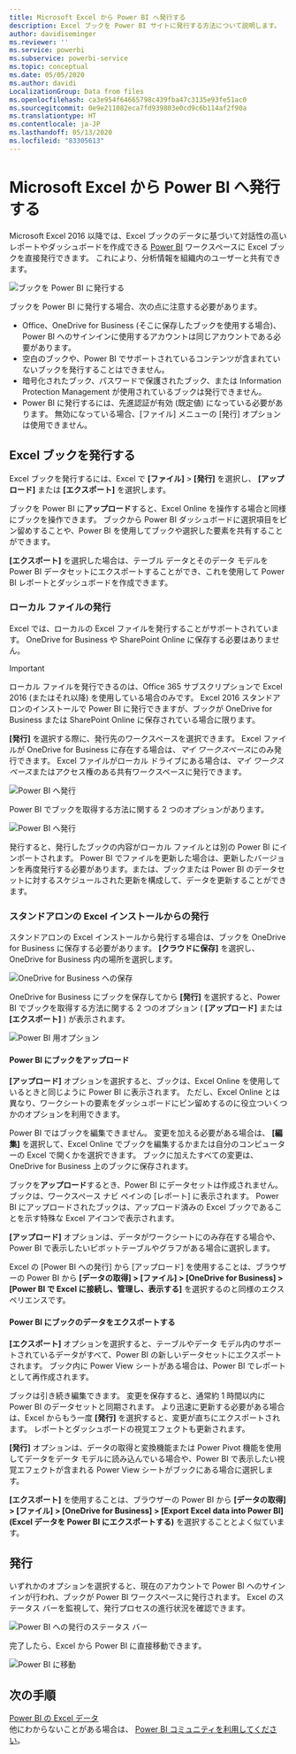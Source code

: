 ```yaml
---
title: Microsoft Excel から Power BI へ発行する
description: Excel ブックを Power BI サイトに発行する方法について説明します。
author: davidiseminger
ms.reviewer: ''
ms.service: powerbi
ms.subservice: powerbi-service
ms.topic: conceptual
ms.date: 05/05/2020
ms.author: davidi
LocalizationGroup: Data from files
ms.openlocfilehash: ca3e954f64665798c439fba47c3135e93fe51ac0
ms.sourcegitcommit: 0e9e211082eca7fd939803e0cd9c6b114af2f90a
ms.translationtype: HT
ms.contentlocale: ja-JP
ms.lasthandoff: 05/13/2020
ms.locfileid: "83305613"
---
```

# <a name="publish-to-power-bi-from-microsoft-excel"></a>Microsoft Excel から Power BI へ発行する
Microsoft Excel 2016 以降では、Excel ブックのデータに基づいて対話性の高いレポートやダッシュボードを作成できる [Power BI](https://powerbi.microsoft.com) ワークスペースに Excel ブックを直接発行できます。 これにより、分析情報を組織内のユーザーと共有できます。

![ブックを Power BI に発行する](media/service-publish-from-excel/pbi_uploadexport2.png)

ブックを Power BI に発行する場合、次の点に注意する必要があります。

* Office、OneDrive for Business (そこに保存したブックを使用する場合)、Power BI へのサインインに使用するアカウントは同じアカウントである必要があります。
* 空白のブックや、Power BI でサポートされているコンテンツが含まれていないブックを発行することはできません。
* 暗号化されたブック、パスワードで保護されたブック、または Information Protection Management が使用されているブックは発行できません。
* Power BI に発行するには、先進認証が有効 (既定値) になっている必要があります。 無効になっている場合、[ファイル] メニューの [発行] オプションは使用できません。

## <a name="publish-your-excel-workbook"></a>Excel ブックを発行する
Excel ブックを発行するには、Excel で **[ファイル]**  >  **[発行]** を選択し、 **[アップロード]** または **[エクスポート]** を選択します。

ブックを Power BI に**アップロード**すると、Excel Online を操作する場合と同様にブックを操作できます。 ブックから Power BI ダッシュボードに選択項目をピン留めすることや、Power BI を使用してブックや選択した要素を共有することができます。

**[エクスポート]** を選択した場合は、テーブル データとそのデータ モデルを Power BI データセットにエクスポートすることができ、これを使用して Power BI レポートとダッシュボードを作成できます。

### <a name="local-file-publishing"></a>ローカル ファイルの発行
Excel では、ローカルの Excel ファイルを発行することがサポートされています。 OneDrive for Business や SharePoint Online に保存する必要はありません。

> [!IMPORTANT]
> ローカル ファイルを発行できるのは、Office 365 サブスクリプションで Excel 2016 (またはそれ以降) を使用している場合のみです。 Excel 2016 スタンドアロンのインストールで Power BI に発行できますが、ブックが OneDrive for Business または SharePoint Online に保存されている場合に限ります。
> 

**[発行]** を選択する際に、発行先のワークスペースを選択できます。 Excel ファイルが OneDrive for Business に存在する場合は、*マイ ワークスペース*にのみ発行できます。 Excel ファイルがローカル ドライブにある場合は、*マイ ワークスペース*またはアクセス権のある共有ワークスペースに発行できます。

![Power BI へ発行](media/service-publish-from-excel/pbi_choose_workspace.png)

Power BI でブックを取得する方法に関する 2 つのオプションがあります。

![Power BI へ発行](media/service-publish-from-excel/pbi_uploadexport3.png)

発行すると、発行したブックの内容がローカル ファイルとは別の Power BI にインポートされます。 Power BI でファイルを更新した場合は、更新したバージョンを再度発行する必要があります。または、ブックまたは Power BI のデータセットに対するスケジュールされた更新を構成して、データを更新することができます。

### <a name="publishing-from-a-standalone-excel-installation"></a>スタンドアロンの Excel インストールからの発行
スタンドアロンの Excel インストールから発行する場合は、ブックを OneDrive for Business に保存する必要があります。 **[クラウドに保存]** を選択し、OneDrive for Business 内の場所を選択します。

![OneDrive for Business への保存](media/service-publish-from-excel/pbi_savetoonedrive2.png)

OneDrive for Business にブックを保存してから **[発行]** を選択すると、Power BI でブックを取得する方法に関する 2 つのオプション ( **[アップロード]** または **[エクスポート]** ) が表示されます。

![Power BI 用オプション](media/service-publish-from-excel/pbi_uploadexport2.png)

#### <a name="upload-your-workbook-to-power-bi"></a>Power BI にブックをアップロード
**[アップロード]** オプションを選択すると、ブックは、Excel Online を使用しているときと同じように Power BI に表示されます。 ただし、Excel Online とは異なり、ワークシートの要素をダッシュボードにピン留めするのに役立ついくつかのオプションを利用できます。

Power BI ではブックを編集できません。 変更を加える必要がある場合は、 **[編集]** を選択して、Excel Online でブックを編集するかまたは自分のコンピューターの Excel で開くかを選択できます。 ブックに加えたすべての変更は、OneDrive for Business 上のブックに保存されます。

ブックを**アップロード**するとき、Power BI にデータセットは作成されません。 ブックは、ワークスペース ナビ ペインの [レポート] に表示されます。 Power BI にアップロードされたブックは、アップロード済みの Excel ブックであることを示す特殊な Excel アイコンで表示されます。

**[アップロード]** オプションは、データがワークシートにのみ存在する場合や、Power BI で表示したいピボットテーブルやグラフがある場合に選択します。

Excel の [Power BI への発行] から [アップロード] を使用することは、ブラウザーの Power BI から **[データの取得] > [ファイル] > [OneDrive for Business] > [Power BI で Excel に接続し、管理し、表示する]** を選択するのと同様のエクスペリエンスです。

#### <a name="export-workbook-data-to-power-bi"></a>Power BI にブックのデータをエクスポートする
**[エクスポート]** オプションを選択すると、テーブルやデータ モデル内のサポートされているデータがすべて、Power BI の新しいデータセットにエクスポートされます。 ブック内に Power View シートがある場合は、Power BI でレポートとして再作成されます。

ブックは引き続き編集できます。 変更を保存すると、通常約 1 時間以内に Power BI のデータセットと同期されます。 より迅速に更新する必要がある場合は、Excel からもう一度 **[発行]** を選択すると、変更が直ちにエクスポートされます。 レポートとダッシュボードの視覚エフェクトも更新されます。

**[発行]** オプションは、データの取得と変換機能または Power Pivot 機能を使用してデータをデータ モデルに読み込んでいる場合や、Power BI で表示したい視覚エフェクトが含まれる Power View シートがブックにある場合に選択します。

**[エクスポート]** を使用することは、ブラウザーの Power BI から **[データの取得] > [ファイル] > [OneDrive for Business] > [Export Excel data into Power BI]\(Excel データを Power BI にエクスポートする\)** を選択することとよく似ています。

## <a name="publishing"></a>発行
いずれかのオプションを選択すると、現在のアカウントで Power BI へのサインインが行われ、ブックが Power BI ワークスペースに発行されます。 Excel のステータス バーを監視して、発行プロセスの進行状況を確認できます。

![Power BI への発行のステータス バー](media/service-publish-from-excel/pbi_publishingstatus.png)

完了したら、Excel から Power BI に直接移動できます。

![Power BI に移動](media/service-publish-from-excel/pbi_gotopbi.png)

## <a name="next-steps"></a>次の手順
[Power BI の Excel データ](service-excel-workbook-files.md)  
他にわからないことがある場合は、 [Power BI コミュニティを利用してください](https://community.powerbi.com/)。


